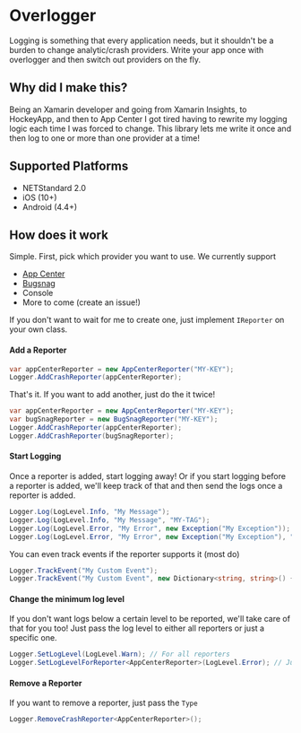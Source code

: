 # Overlogger

Logging is something that every application needs, but it shouldn't be a burden to change analytic/crash providers.  Write your app once with overlogger and then switch out providers on the fly.

## Why did I make this?
Being an Xamarin developer and going from Xamarin Insights, to HockeyApp, and then to App Center I got tired having to rewrite my logging logic each time I was forced to change.  This library lets me write it once and then log to one or more than one provider at a time!

## Supported Platforms
 - NETStandard 2.0
 - iOS (10+)
 - Android (4.4+)

## How does it work

Simple.  First, pick which provider you want to use.  We currently support
 - [App Center](https://appcenter.ms)
 - [Bugsnag](https://www.bugsnag.com)
 - Console
 - More to come (create an issue!)
  
If you don't want to wait for me to create one, just implement `IReporter` on your own class.

#### Add a Reporter
```c#
var appCenterReporter = new AppCenterReporter("MY-KEY");
Logger.AddCrashReporter(appCenterReporter);
```
That's it.  If you want to add another, just do the it twice!
```c#
var appCenterReporter = new AppCenterReporter("MY-KEY");
var bugSnagReporter = new BugSnagReporter("MY-KEY");
Logger.AddCrashReporter(appCenterReporter);
Logger.AddCrashReporter(bugSnagReporter);
```
#### Start Logging

Once a reporter is added, start logging away!  Or if you start logging before a reporter is added, we'll keep track of that and then send the logs once a reporter is added.
```c#
Logger.Log(LogLevel.Info, "My Message");
Logger.Log(LogLevel.Info, "My Message", "MY-TAG");
Logger.Log(LogLevel.Error, "My Error", new Exception("My Exception"));
Logger.Log(LogLevel.Error, "My Error", new Exception("My Exception"), "MY-TAG");
```
You can even track events if the reporter supports it (most do)
```c#
Logger.TrackEvent("My Custom Event");
Logger.TrackEvent("My Custom Event", new Dictionary<string, string>() { "My Property", "My Value" });
```

#### Change the minimum log level

If you don't want logs below a certain level to be reported, we'll take care of that for you too!  Just pass the log level to either all reporters or just a specific one.

```c#
Logger.SetLogLevel(LogLevel.Warn); // For all reporters
Logger.SetLogLevelForReporter<AppCenterReporter>(LogLevel.Error); // Just the App Center Reporter
```

#### Remove a Reporter

If you want to remove a reporter, just pass the `Type`
```c#
Logger.RemoveCrashReporter<AppCenterReporter>();
```
